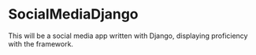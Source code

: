 # SocialMediaDjango
This will be a social media app written with Django, displaying proficiency with the framework. 
